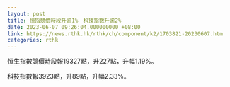 ```yaml
---
layout: post
title: 恒指競價時段升逾1%　科技指數升逾2%
date: 2023-06-07 09:26:04.000000000 +08:00
link: https://news.rthk.hk/rthk/ch/component/k2/1703821-20230607.htm
categories: rthk
---
```


恒生指數競價時段報19327點，升227點，升幅1.19%。

科技指數報3923點，升89點，升幅2.33%。
